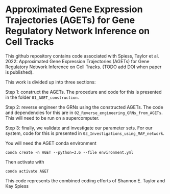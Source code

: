 # Approximated Gene Expression Trajectories (AGETs) for Gene Regulatory Network Inference on Cell Tracks

This github repository contains code associated with Spiess, Taylor et al. 2022: Approximated Gene Expression Trajectories (AGETs) for Gene Regulatory Network Inference on Cell Tracks.  (TODO add DOI when paper is published).

This work is divided up into three sections: 

Step 1: construct the AGETs. The procedure and code for this is presented in the folder `01_AGET_construction`. 

Step 2: reverse engineer the GRNs using the constructed AGETs. The code and dependencies for this are in `02_Reverse_engineering_GRNs_from_AGETs`. This will need to be run on a supercomputer. 

Step 3: finally, we validate and investigate our parameter sets. For our system, code for this is presented in  `03_Investigations_using_MAP_network`.

You will need the AGET conda environment

`conda create -n AGET --python=3.6 --file environment.yml`

Then activate with

`conda activate AGET`


This code represents the combined coding efforts of Shannon E. Taylor and Kay Spiess


